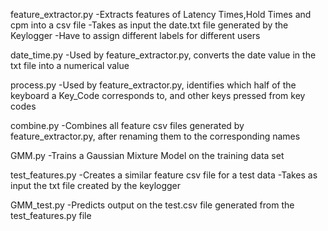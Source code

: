 
feature_extractor.py 
-Extracts features of Latency Times,Hold Times and cpm into a csv file
-Takes as input the date.txt file generated by the Keylogger
-Have to assign different labels for different users

date_time.py
-Used by feature_extractor.py, converts the date value in the txt file into a numerical value

process.py
-Used by feature_extractor.py, identifies which half of the keyboard a Key_Code corresponds to, and other keys pressed from key codes

combine.py
-Combines all feature csv files generated by feature_extractor.py, after renaming them to the corresponding names

GMM.py
-Trains a Gaussian Mixture Model on the training data set

test_features.py
-Creates a similar feature csv file for a test data
-Takes as input the txt file created by the keylogger

GMM_test.py
-Predicts output on the test.csv file generated from the test_features.py file

